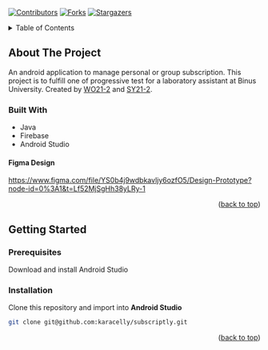 [![Contributors][contributors-shield]][contributors-url] [![Forks][forks-shield]][forks-url]
[![Stargazers][stars-shield]][stars-url]

<!-- TABLE OF CONTENTS -->
<details>
  <summary>Table of Contents</summary>
  <ol>
    <li>
      <a href="#about-the-project">About The Project</a>
      <ul>
        <li><a href="#built-with">Built With</a></li>
      </ul>
    </li>
    <li>
      <a href="#getting-started">Getting Started</a>
      <ul>
        <li><a href="#prerequisites">Prerequisites</a></li>
        <li><a href="#installation">Installation</a></li>
      </ul>
    </li>
  </ol>
</details>

<!-- ABOUT THE PROJECT -->
## About The Project

An android application to manage personal or group subscription. This project is to fulfill one of progressive test for a laboratory assistant at Binus University. Created by [WO21-2](http://github.com/winstonkhoe) and [SY21-2](http://github.com/karacelly).

### Built With 

* Java
* Firebase
* Android Studio 

#### Figma Design
https://www.figma.com/file/YS0b4j9wdbkavljy6ozfO5/Design-Prototype?node-id=0%3A1&t=Lf52MjSgHh38yLRy-1

<p align="right">(<a href="#readme-top">back to top</a>)</p>

<!-- GETTING STARTED -->
## Getting Started

### Prerequisites

Download and install Android Studio

### Installation

Clone this repository and import into **Android Studio**

```bash
git clone git@github.com:karacelly/subscriptly.git
```

<p align="right">(<a href="#readme-top">back to top</a>)</p>

[contributors-shield]: https://img.shields.io/github/contributors/karacelly/subscriptly.svg?style=for-the-badge
[contributors-url]: https://github.com/karacelly/subscriptly/graphs/contributors
[forks-shield]: https://img.shields.io/github/forks/karacelly/subscriptly.svg?style=for-the-badge
[forks-url]: https://github.com/karacelly/subscriptly/network/members
[stars-shield]: https://img.shields.io/github/stars/karacelly/subscriptly.svg?style=for-the-badge
[stars-url]: https://github.com/karacelly/subscriptly/stargazers
